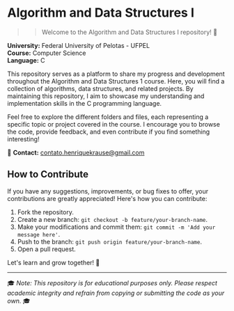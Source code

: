 #  Algorithm and Data Structures I

>> Welcome to the Algorithm and Data Structures I repository! 🚀 


**University:** Federal University of Pelotas - UFPEL  
**Course:** Computer Science  
**Language:** C

This repository serves as a platform to share my progress and development throughout the Algorithm and Data Structures 1 course. Here, you will find a collection of algorithms, data structures, and related projects. By maintaining this repository, I aim to showcase my understanding and implementation skills in the C programming language.

Feel free to explore the different folders and files, each representing a specific topic or project covered in the course. I encourage you to browse the code, provide feedback, and even contribute if you find something interesting!

📧 **Contact:** contato.henriquekrause@gmail.com


## How to Contribute

If you have any suggestions, improvements, or bug fixes to offer, your contributions are greatly appreciated! Here's how you can contribute:

1. Fork the repository.
2. Create a new branch: `git checkout -b feature/your-branch-name`.
3. Make your modifications and commit them: `git commit -m 'Add your message here'`.
4. Push to the branch: `git push origin feature/your-branch-name`.
5. Open a pull request.

Let's learn and grow together! 🌱

---

🎓 *Note: This repository is for educational purposes only. Please respect academic integrity and refrain from copying or submitting the code as your own.* 🎓
